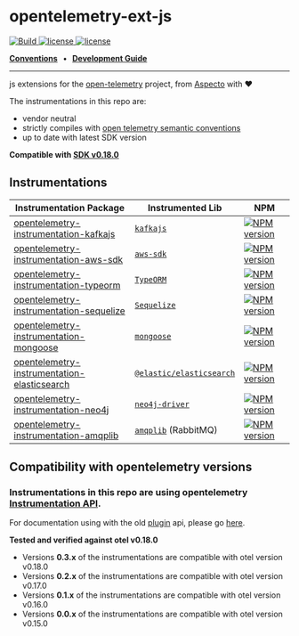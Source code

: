 # opentelemetry-ext-js

<p>
    <a href="https://github.com/aspecto-io/opentelemetry-ext-js/actions?query=workflow%3ABuild">
        <img alt="Build" src="https://github.com/aspecto-io/opentelemetry-ext-js/workflows/Build/badge.svg">
    </a>
    <a href="https://github.com/aspecto-io/opentelemetry-ext-js/blob/master/LICENSE">
        <img alt="license" src="https://img.shields.io/badge/license-Apache_2.0-green.svg?">
    </a>    
        <a href="http://makeapullrequest.com">
        <img alt="license" src="https://img.shields.io/badge/PRs-welcome-brightgreen.svg">
    </a>    
</p>

<p>
  <strong>
    <a href="doc/conventions.md">Conventions<a/>
    &nbsp;&nbsp;&bull;&nbsp;&nbsp;
    <a href="doc/development-guide.md">Development Guide<a/>
  </strong>
</p>

---

js extensions for the [open-telemetry](https://opentelemetry.io/) project, from [Aspecto](https://www.aspecto.io/) with :heart:

The instrumentations in this repo are:
- vendor neutral
- strictly compiles with [open telemetry semantic conventions](https://github.com/open-telemetry/opentelemetry-specification/tree/main/specification/trace/semantic_conventions)
- up to date with latest SDK version

**Compatible with [SDK v0.18.0](https://github.com/open-telemetry/opentelemetry-js/releases/tag/v0.18.0)**
## Instrumentations
| Instrumentation Package | Instrumented Lib | NPM |
| --- | --- | --- |
| [opentelemetry-instrumentation-kafkajs](./packages/instrumentation-kafkajs) | [`kafkajs`](https://kafka.js.org) | [![NPM version](https://img.shields.io/npm/v/opentelemetry-instrumentation-kafkajs.svg)](https://www.npmjs.com/package/opentelemetry-instrumentation-kafkajs) |
| [opentelemetry-instrumentation-aws-sdk](./packages/instrumentation-aws-sdk) | [`aws-sdk`](https://docs.aws.amazon.com/AWSJavaScriptSDK/latest/) | [![NPM version](https://img.shields.io/npm/v/opentelemetry-instrumentation-aws-sdk.svg)](https://www.npmjs.com/package/opentelemetry-instrumentation-aws-sdk)
| [opentelemetry-instrumentation-typeorm](./packages/instrumentation-typeorm) | [`TypeORM`](https://typeorm.io/) | [![NPM version](https://img.shields.io/npm/v/opentelemetry-instrumentation-typeorm.svg)](https://www.npmjs.com/package/opentelemetry-instrumentation-typeorm) |
| [opentelemetry-instrumentation-sequelize](./packages/instrumentation-sequelize) | [`Sequelize`](https://sequelize.org/) | [![NPM version](https://img.shields.io/npm/v/opentelemetry-instrumentation-sequelize.svg)](https://www.npmjs.com/package/opentelemetry-instrumentation-sequelize) |
| [opentelemetry-instrumentation-mongoose](./packages/instrumentation-mongoose) | [`mongoose`](https://mongoosejs.com/) | [![NPM version](https://img.shields.io/npm/v/opentelemetry-instrumentation-mongoose.svg)](https://www.npmjs.com/package/opentelemetry-instrumentation-mongoose) |
| [opentelemetry-instrumentation-elasticsearch](./packages/instrumentation-elasticsearch) | [`@elastic/elasticsearch`](https://www.npmjs.com/package/@elastic/elasticsearch) | [![NPM version](https://img.shields.io/npm/v/opentelemetry-instrumentation-elasticsearch.svg)](https://www.npmjs.com/package/opentelemetry-instrumentation-elasticsearch) |
| [opentelemetry-instrumentation-neo4j](./packages/instrumentation-neo4j) | [`neo4j-driver`](https://github.com/neo4j/neo4j-javascript-driver/) | [![NPM version](https://img.shields.io/npm/v/opentelemetry-instrumentation-neo4j.svg)](https://www.npmjs.com/package/opentelemetry-instrumentation-neo4j) |
| [opentelemetry-instrumentation-amqplib](./packages/instrumentation-amqplib) | [`amqplib`](https://github.com/squaremo/amqp.node) (RabbitMQ) | [![NPM version](https://img.shields.io/npm/v/opentelemetry-instrumentation-amqplib.svg)](https://www.npmjs.com/package/opentelemetry-instrumentation-amqplib) |

## Compatibility with opentelemetry versions
### Instrumentations in this repo are using opentelemetry [Instrumentation API](https://github.com/open-telemetry/opentelemetry-js/tree/main/packages/opentelemetry-instrumentation).
For documentation using with the old [plugin](https://github.com/open-telemetry/opentelemetry-js/blob/main/packages/opentelemetry-core/src/trace/Plugin.ts) api, please go [here](https://github.com/aspecto-io/opentelemetry-ext-js/tree/4393fff108c477d05ecd02dd7d9552ea1d482853).

**Tested and verified against otel v0.18.0**
- Versions **0.3.x** of the instrumentations are compatible with otel version v0.18.0
- Versions **0.2.x** of the instrumentations are compatible with otel version v0.17.0
- Versions **0.1.x** of the instrumentations are compatible with otel version v0.16.0
- Versions **0.0.x** of the instrumentations are compatible with otel version v0.15.0
